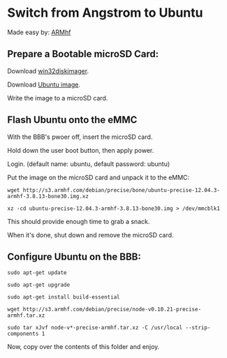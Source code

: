 Switch from Angstrom to Ubuntu
==============================

Made easy by: [ARMhf](http://www.armhf.com/)


Prepare a Bootable microSD Card:
--------------------------------

Download [win32diskimager](http://sourceforge.net/projects/win32diskimager/).

Download [Ubuntu image](http://s3.armhf.com/debian/precise/bone/ubuntu-precise-12.04.3-armhf-3.8.13-bone30.img.xz).

Write the image to a microSD card.

Flash Ubuntu onto the eMMC
--------------------------

With the BBB's pwoer off, insert the microSD card.

Hold down the user boot button, then apply power.

Login. (default name: ubuntu, default password: ubuntu)

Put the image on the microSD card and unpack it to the eMMC:

`wget http://s3.armhf.com/debian/precise/bone/ubuntu-precise-12.04.3-armhf-3.8.13-bone30.img.xz`

`xz -cd ubuntu-precise-12.04.3-armhf-3.8.13-bone30.img > /dev/mmcblk1`

This should provide enough time to grab a snack.

When it's done, shut down and remove the microSD card.

Configure Ubuntu on the BBB:
----------------------------

`sudo apt-get update`

`sudo apt-get upgrade`

`sudo apt-get install build-essential`

`wget http://s3.armhf.com/debian/precise/node-v0.10.21-precise-armhf.tar.xz`

`sudo tar xJvf node-v*-precise-armhf.tar.xz -C /usr/local --strip-components 1`

Now, copy over the contents of this folder and enjoy.
